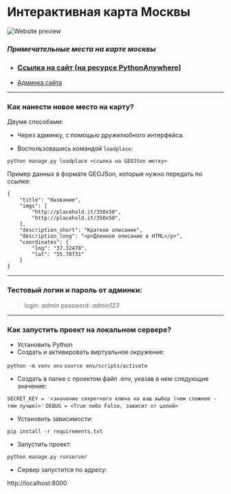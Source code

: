 # Интерактивная карта Москвы

![Website preview](https://sun9-34.userapi.com/impg/vyGddoARGE1JC1lEaNjLNsvRCES8HeLb9U8NZQ/Dv6hzO0uGjM.jpg?size=1920x1080&quality=96&sign=35d6698ef13b8d2d8a4379ab08936192&type=album)

### *Примечательные места на карте москвы*

- ### [**Ссылка на сайт** (на ресурсе PythonAnywhere)](http://azabirov.pythonanywhere.com/)
- [Админка сайта](http://azabirov.pythonanywhere.com/admin)
___

### Как нанести новое место на карту?
Двумя способами:
- Через админку, с помощью дружелюбного интерфейса.

- Воспользовашись командой `loadplace`:

`python manage.py loadplace <ссылка на GEOJSon метку>`

Пример данных в формате GEOJSon, которые нужно передать по ссылке:
```
{
    "title": "Название",
    "imgs": [
        "http://placehold.it/350x50",
        "http://placehold.it/350x50",
    ],
    "description_short": "Краткое описание",
    "description_long": "<p>Длинное описание в HTML</p>",
    "coordinates": {
        "lng": "37.32478",
        "lat": "55.70731"
    }
}
```

___

### Тестовый логин и пароль от админки:
>login: *admin*
>password: *admin123*
___

### Как запустить проект на локальном сервере?
- Установить Python 
- Создать и активировать виртуальное окружение:

`python -m venv env`
`source env/scripts/activate`
- Создать в папке с проектом файл .env, указав в нем следующие значение:

`SECRET_KEY = '<значение секретного ключа на ваш выбор (чем сложнее - тем лучше)>'`
`DEBUG = <True либо False, зависит от целей>`
- Установить зависимости:

`pip install -r requirements.txt`
- Запустить проект:

`python manage.py runserver`
- Сервер запустится по адресу:

http://localhost:8000

